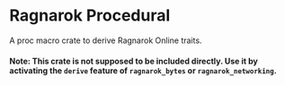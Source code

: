 # Ragnarok Procedural

A proc macro crate to derive Ragnarok Online traits.

#### Note: This crate is not supposed to be included directly. Use it by activating the `derive` feature of `ragnarok_bytes` or `ragnarok_networking`.
